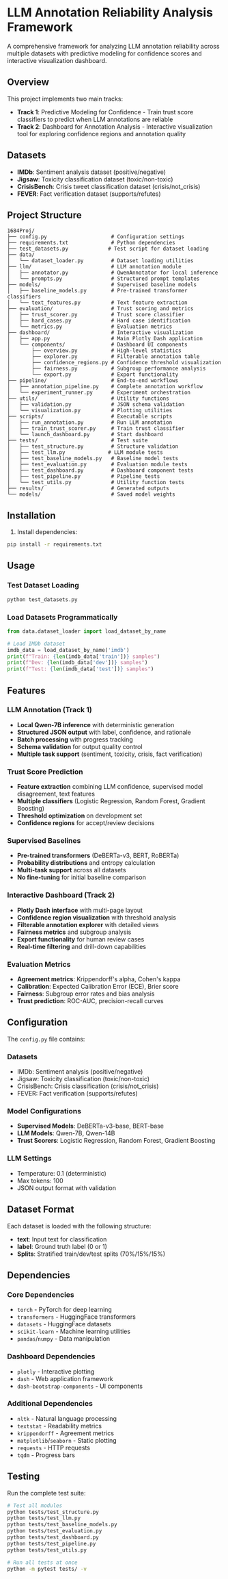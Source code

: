 # LLM Annotation Reliability Analysis Framework

A comprehensive framework for analyzing LLM annotation reliability across multiple datasets with predictive modeling for confidence scores and interactive visualization dashboard.

## Overview

This project implements two main tracks:
- **Track 1**: Predictive Modeling for Confidence - Train trust score classifiers to predict when LLM annotations are reliable
- **Track 2**: Dashboard for Annotation Analysis - Interactive visualization tool for exploring confidence regions and annotation quality

## Datasets

- **IMDb**: Sentiment analysis dataset (positive/negative)
- **Jigsaw**: Toxicity classification dataset (toxic/non-toxic)
- **CrisisBench**: Crisis tweet classification dataset (crisis/not_crisis)
- **FEVER**: Fact verification dataset (supports/refutes)

## Project Structure

```
1684Proj/
├── config.py                     # Configuration settings
├── requirements.txt              # Python dependencies
├── test_datasets.py             # Test script for dataset loading
├── data/
│   └── dataset_loader.py         # Dataset loading utilities
├── llm/                          # LLM annotation module
│   ├── annotator.py              # QwenAnnotator for local inference
│   └── prompts.py                # Structured prompt templates
├── models/                       # Supervised baseline models
│   ├── baseline_models.py        # Pre-trained transformer classifiers
│   └── text_features.py          # Text feature extraction
├── evaluation/                   # Trust scoring and metrics
│   ├── trust_scorer.py           # Trust score classifier
│   ├── hard_cases.py             # Hard case identification
│   └── metrics.py                # Evaluation metrics
├── dashboard/                    # Interactive visualization
│   ├── app.py                    # Main Plotly Dash application
│   └── components/               # Dashboard UI components
│       ├── overview.py           # High-level statistics
│       ├── explorer.py           # Filterable annotation table
│       ├── confidence_regions.py # Confidence threshold visualization
│       ├── fairness.py           # Subgroup performance analysis
│       └── export.py             # Export functionality
├── pipeline/                     # End-to-end workflows
│   ├── annotation_pipeline.py    # Complete annotation workflow
│   └── experiment_runner.py      # Experiment orchestration
├── utils/                        # Utility functions
│   ├── validation.py             # JSON schema validation
│   └── visualization.py          # Plotting utilities
├── scripts/                      # Executable scripts
│   ├── run_annotation.py         # Run LLM annotation
│   ├── train_trust_scorer.py     # Train trust classifier
│   └── launch_dashboard.py       # Start dashboard
├── tests/                        # Test suite
│   ├── test_structure.py         # Structure validation
│   ├── test_llm.py              # LLM module tests
│   ├── test_baseline_models.py   # Baseline model tests
│   ├── test_evaluation.py        # Evaluation module tests
│   ├── test_dashboard.py         # Dashboard component tests
│   ├── test_pipeline.py          # Pipeline tests
│   └── test_utils.py             # Utility function tests
├── results/                      # Generated outputs
└── models/                       # Saved model weights
```

## Installation

1. Install dependencies:
```bash
pip install -r requirements.txt
```

## Usage

### Test Dataset Loading
```bash
python test_datasets.py
```

### Load Datasets Programmatically
```python
from data.dataset_loader import load_dataset_by_name

# Load IMDb dataset
imdb_data = load_dataset_by_name('imdb')
print(f"Train: {len(imdb_data['train'])} samples")
print(f"Dev: {len(imdb_data['dev'])} samples") 
print(f"Test: {len(imdb_data['test'])} samples")
```

## Features

### LLM Annotation (Track 1)
- **Local Qwen-7B inference** with deterministic generation
- **Structured JSON output** with label, confidence, and rationale
- **Batch processing** with progress tracking
- **Schema validation** for output quality control
- **Multiple task support** (sentiment, toxicity, crisis, fact verification)

### Trust Score Prediction
- **Feature extraction** combining LLM confidence, supervised model disagreement, text features
- **Multiple classifiers** (Logistic Regression, Random Forest, Gradient Boosting)
- **Threshold optimization** on development set
- **Confidence regions** for accept/review decisions

### Supervised Baselines
- **Pre-trained transformers** (DeBERTa-v3, BERT, RoBERTa)
- **Probability distributions** and entropy calculation
- **Multi-task support** across all datasets
- **No fine-tuning** for initial baseline comparison

### Interactive Dashboard (Track 2)
- **Plotly Dash interface** with multi-page layout
- **Confidence region visualization** with threshold analysis
- **Filterable annotation explorer** with detailed views
- **Fairness metrics** and subgroup analysis
- **Export functionality** for human review cases
- **Real-time filtering** and drill-down capabilities

### Evaluation Metrics
- **Agreement metrics**: Krippendorff's alpha, Cohen's kappa
- **Calibration**: Expected Calibration Error (ECE), Brier score
- **Fairness**: Subgroup error rates and bias analysis
- **Trust prediction**: ROC-AUC, precision-recall curves

## Configuration

The `config.py` file contains:

### Datasets
- IMDb: Sentiment analysis (positive/negative)
- Jigsaw: Toxicity classification (toxic/non-toxic)
- CrisisBench: Crisis classification (crisis/not_crisis)
- FEVER: Fact verification (supports/refutes)

### Model Configurations
- **Supervised Models**: DeBERTa-v3-base, BERT-base
- **LLM Models**: Qwen-7B, Qwen-14B
- **Trust Scorers**: Logistic Regression, Random Forest, Gradient Boosting

### LLM Settings
- Temperature: 0.1 (deterministic)
- Max tokens: 100
- JSON output format with validation

## Dataset Format

Each dataset is loaded with the following structure:
- **text**: Input text for classification
- **label**: Ground truth label (0 or 1)
- **Splits**: Stratified train/dev/test splits (70%/15%/15%)

## Dependencies

### Core Dependencies
- `torch` - PyTorch for deep learning
- `transformers` - HuggingFace transformers
- `datasets` - HuggingFace datasets
- `scikit-learn` - Machine learning utilities
- `pandas`/`numpy` - Data manipulation

### Dashboard Dependencies
- `plotly` - Interactive plotting
- `dash` - Web application framework
- `dash-bootstrap-components` - UI components

### Additional Dependencies
- `nltk` - Natural language processing
- `textstat` - Readability metrics
- `krippendorff` - Agreement metrics
- `matplotlib`/`seaborn` - Static plotting
- `requests` - HTTP requests
- `tqdm` - Progress bars

## Testing

Run the complete test suite:
```bash
# Test all modules
python tests/test_structure.py
python tests/test_llm.py
python tests/test_baseline_models.py
python tests/test_evaluation.py
python tests/test_dashboard.py
python tests/test_pipeline.py
python tests/test_utils.py

# Run all tests at once
python -m pytest tests/ -v
```
